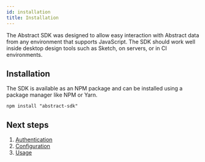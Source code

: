 ```yaml
---
id: installation
title: Installation
---
```


The Abstract SDK was designed to allow easy interaction with Abstract data from any environment that supports JavaScript. The SDK should work well inside desktop design tools such as Sketch, on servers, or in CI environments.

## Installation

The SDK is available as an NPM package and can be installed using a package manager like NPM or Yarn.

```
npm install "abstract-sdk"
```

## Next steps

1. [Authentication](/docs/authentication)
1. [Configuration](/docs/configuration)
1. [Usage](/docs/usage)
